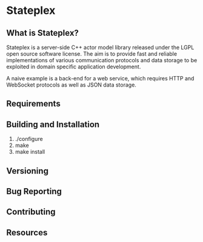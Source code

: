 Stateplex
=========


What is Stateplex?
------------------

Stateplex is a server-side C++ actor model library released under the LGPL
open source software license. The aim is to provide fast and reliable
implementations of various communication protocols and data storage
to be exploited in domain specific application development.

A naive example is a back-end for a web service, which requires HTTP and
WebSocket protocols as well as JSON data storage.


Requirements
------------


Building and Installation
-------------------------

1. ./configure
2. make
3. make install

Versioning
----------


Bug Reporting
-------------


Contributing
------------


Resources
---------
